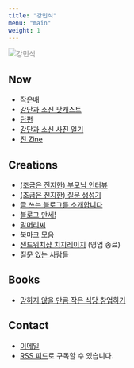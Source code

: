 ```yaml
---
title: "강민석"
menu: "main"
weight: 1
---
```


<style>
img{
opacity:0.5;
transition: 1s ease;
}

img:hover{
opacity:1;
transition: 1s ease;
}
</style>

![강민석](https://bear-images.sfo2.cdn.digitaloceanspaces.com/jagunbae/kakaotalk_photo_2024-10-22-17-40-36-003.webp "강민석 프로필 사진")

## Now
- [작은배](https://jagunbae.com/)
- [강단과 소신 팟캐스트](https://podcast.jagunbae.com)
- [단편](https://kangminsuk.com/tags/fiction/)
- [강단과 소신 사진 일기](https://us.jagunbae.com)
- [진 Zine](https://kangminsuk.com/ko/zine/)

## Creations
- [(조금은 진지한) 부모님 인터뷰](https://kangminsuk.com/ko/interview/)
- [(조금은 진지한) 질문 생성기](https://kangminsuk.com/ko/conversation/)
- [글 쓰는 블로그를 소개합니다](https://blogs.jagunbae.com)
- [블로그 만세!](https://blogmansae.com)
- [말머리씨](https://kangminsuk.com/mal/)
- [북마크 모음](https://links.kangminsuk.com/bookmarks/shared)
- [샌드위치샵 치지레이지](https://reviews.cheesylazy.com/) (영업 종료)
- [질문 있는 사람들](https://questions.jagunbae.com)

## Books
- [망하지 않을 만큼 작은 식당 창업하기](https://jagunbae.com/too-small-to-fail/)

## Contact
- [이메일](https://letterbird.co/kang)
- [RSS 피드](https://kangminsuk.com/ko/blog/index.xml)로 구독할 수 있습니다.